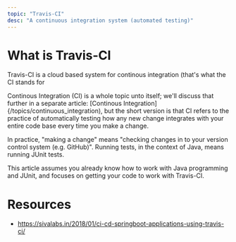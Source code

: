 ```yaml
---
topic: "Travis-CI"
desc: "A continuous integration system (automated testing)"
---
```


# What is Travis-CI

Travis-CI is a cloud based system for continous integration (that's what the CI stands for

Continous Integration (CI) is a whole topic unto itself; we'll discuss that further in a separate article: [Continous Integration]{/topics/continuous_integration), but the short
version is that CI refers to the practice of automatically testing how any new change integrates with your entire code base every time
you make a change.

In practice, "making a change" means "checking changes in to your version control system (e.g. GitHub)".   Running tests, in the context
of Java, means running JUnit tests.

This article assumes you already know how to work with Java programming and JUnit, and focuses on getting your code to work 
with Travis-CI.

# Resources

* <https://sivalabs.in/2018/01/ci-cd-springboot-applications-using-travis-ci/>

